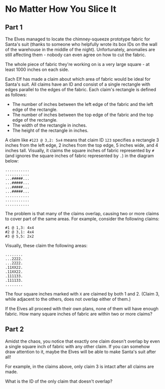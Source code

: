 No Matter How You Slice It
==========================

Part 1
------

The Elves managed to locate the chimney-squeeze prototype fabric
for Santa's suit (thanks to someone who helpfully wrote its box IDs
on the wall of the warehouse in the middle of the night). Unfortunately,
anomalies are still affecting them - nobody can even agree on how
to cut the fabric.

The whole piece of fabric they're working on is a very large square - at
least 1000 inches on each side.

Each Elf has made a claim about which area of fabric would be ideal
for Santa's suit. All claims have an ID and consist of a single
rectangle with edges parallel to the edges of the fabric. Each
claim's rectangle is defined as follows:

  - The number of inches between the left edge of the fabric and the
    left edge of the rectangle.
  - The number of inches between the top edge of the fabric and the
    top edge of the rectangle.
  - The width of the rectangle in inches.
  - The height of the rectangle in inches.

A claim like `#123 @ 3,2: 5x4` means that claim ID `123` specifies a
rectangle 3 inches from the left edge, 2 inches from the top edge,
5 inches wide, and 4 inches tall. Visually, it claims the square
inches of fabric represented by `#` (and ignores the square inches
of fabric represented by `.`) in the diagram below:

    ...........
    ...........
    ...#####...
    ...#####...
    ...#####...
    ...#####...
    ...........
    ...........
    ...........

The problem is that many of the claims overlap, causing two or more
claims to cover part of the same areas. For example, consider the
following claims:

    #1 @ 1,3: 4x4
    #2 @ 3,1: 4x4
    #3 @ 5,5: 2x2

Visually, these claim the following areas:

    ........
    ...2222.
    ...2222.
    .11XX22.
    .11XX22.
    .111133.
    .111133.
    ........

The four square inches marked with `X` are claimed by both 1 and 2.
(Claim 3, while adjacent to the others, does not overlap either of
them.)

If the Elves all proceed with their own plans, none of them will
have enough fabric. How many square inches of fabric are within two
or more claims?


Part 2
------

Amidst the chaos, you notice that exactly one claim doesn't overlap
by even a single square inch of fabric with any other claim. If you
can somehow draw attention to it, maybe the Elves will be able to
make Santa's suit after all!

For example, in the claims above, only claim 3 is intact after all
claims are made.

What is the ID of the only claim that doesn't overlap?
